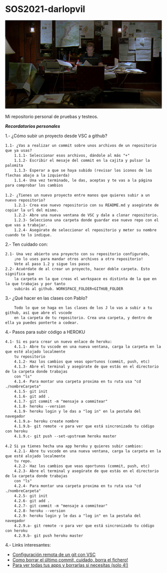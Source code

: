 # SOS2021-darlopvil


![Si ves esto es porque no ha cargado la foto](https://raw.githubusercontent.com/darlopvil/SOS2021-darlopvil/main/assets/studying.png)


Mi repositorio personal de pruebas y testeos.

***Recordatorios personales***

1.- ¿Cómo subir un proyecto desde VSC a github?

    1.1- ¿Vas a realizar un commit sobre unos archivos de un repositorio que ya usas?
        1.1.1- Seleccionar esos archivos, dándole al más "+"
        1.1.2- Escribir el mesaje del commit en la cajita y pulsar la palomita
        1.1.3- Esperar a que se haya subido (revisar los iconos de las flechas abajo a la izquierda)
        1.1.4- Una vez terminado, le das, aceptas y te vas a la página para comprobar los cambios

    1.2- ¿Tienes un nuevo proyecto entre manos que quieres subir a un nuevo repositorio?
        1.2.1- Crea ese nuevo repositorio con su README.md y asegúrate de copiar la url del mismo.
        1.2.2- Abre una nueva ventana de VSC y dale a clonar repositorio.
        1.2.3- Selecciona una carpeta donde guardar ese nuevo repo con el que vas a trabajar.
        1.2.4- Asegúrate de seleccionar el repositorio y meter su nombre cuando te lo indique.

2.- Ten cuidado con:

    2.1- Una vez abierto una proyecto con su repositorio configurado, 
        ¡no lo uses para mandar otros archivos a otro repositorio!
        Vete al paso 1.2 y sigue los pasos
    2.2- Acuérdate de al crear un proyecto, hacer doble carpeta. Esto significa que
        la carpeta en la que creas el workspace es distinta de la que en la que trabajas y por tanto
        subirás al github. WORKSPACE_FOLDER<GITHUB_FOLDER

3.- ¿Qué hacer en las clases con Pablo?

        Todo lo que se haga en las clases de los J lo vas a subir a tu github, así que abre el vscode
        en la carpeta de tu repositorio. Crea una carpeta, y dentro de ella ya puedes ponterte a codear.

4.- Pasos para subir código a HEROKU

    4.1- Si es para crear un nuevo enlace de heroku:
        4.1.1- Abre tu vscode en una nueva ventana, carga la carpeta en la que esté alojado localmente 
        tu repositorio
        4.1.2- Haz los cambios que veas oportunos (commit, push, etc)
        4.1.3- Abre el terminal y asegúrate de que estás en el directorio de la carpeta donde trabajas 
        con "ls"
        4.1.4- Para montar una carpeta proxima en tu ruta usa "cd ./nombreCarpeta"
        4.1.5- git init
        4.1.6- git add .
        4.1.7- git commit -m "mensaje a commitear"
        4.1.8- heroku --version
        4.1.9- heroku login y le das a "log in" en la pestaña del navegador
        4.1.9.a- heroku create nombre
        4.1.9.b- git remote -v para ver que está sincronizado tu código con heroku
        4.1.9.c- git push --set-upstream heroku master

    4.2 Si ya tienes hecha una app heroku y quieres subir cambios:
        4.2.1- Abre tu vscode en una nueva ventana, carga la carpeta en la que esté alojado localmente 
        tu repo.
        4.2.2- Haz los cambios que veas oportunos (commit, push, etc)
        4.2.3- Abre el terminal y asegúrate de que estás en el directorio de la carpeta donde trabajas 
        con "ls"
        4.2.4- Para montar una carpeta proxima en tu ruta usa "cd ./nombreCarpeta"
        4.2.5- git init
        4.2.6- git add .
        4.2.7- git commit -m "mensaje a commitear"
        4.2.8- heroku --version
        4.2.9- heroku login y le das a "log in" en la pestaña del navegador
        4.2.9.a- git remote -v para ver que está sincronizado tu código con heroku
        4.2.9.b- git push heroku master

    
4.- Links interesantes:

+ [Configuración remota de un git con VSC](https://code.visualstudio.com/docs/editor/versioncontrol)
+ [Como borrar el último commit, cuidado, borra el fichero!](https://aprendegit.com/como-deshacer-el-ultimo-commit-en-git/)
+ [Para ver todas tus apps y borrarlas si necesitas (solo 4!)](https://dashboard.heroku.com/apps)